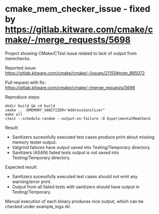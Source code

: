 # cmake_mem_checker_issue - fixed by https://gitlab.kitware.com/cmake/cmake/-/merge_requests/5698

Project showing CMake/CTest issue related to lack of output from memchecks.

Reported issue: https://gitlab.kitware.com/cmake/cmake/-/issues/21155#note_885072

Pull request with fix: https://gitlab.kitware.com/cmake/cmake/-/merge_requests/5698

Reproduce steps:
```
mkdir build && cd build
cmake .. -DMEMORY_SANITIZER="AddressSanitizer"
make all
ctest --schedule-random --output-on-failure -D ExperimentalMemCheck
```

Result:
- Sanitizers sucessfully executed test cases produce print about missing memory tester output.
- Valgrind failures have output saved into Testing/Temporary directory.
- Sanitizers (ASAN) failed tests output is not saved into Testing/Temporary directory.

Expected result:
- Sanitizers sucessfully executed test cases should not emit any warning/error print.
- Output from all failed tests with sanitizers should have output in Testing/Temporary.


Manual execution of each binary produces nice output, which can be checked under example_logs dir.
